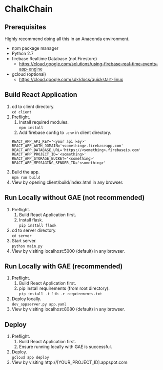 # ChalkChain

## Prerequisites

Highly recommend doing all this in an Anaconda environment.

* npm package manager
* Python 2.7
* firebase Realtime Database (not Firestore)
  * https://cloud.google.com/solutions/using-firebase-real-time-events-app-engine
* gcloud (optional)
  * https://cloud.google.com/sdk/docs/quickstart-linux

## Build React Application

1. cd to client directory.  
`cd client`
2. Preflight.
   1. Install required modules.  
`npm install`
   2. Add firebase config to `.env` in client directory.
   ```
   REACT_APP_API_KEY='<your api key>'
   REACT_APP_AUTH_DOMAIN='<something>.firebaseapp.com'
   REACT_APP_DATABASE_URL='https://<something>.firebaseio.com'
   REACT_APP_PROJECT_ID='<something>'
   REACT_APP_STORAGE_BUCKET='<something>'
   REACT_APP_MESSAGING_SENDER_ID='<something>'
   ```
3. Build the app.  
`npm run build`
4. View by opening client/build/index.html in any browser.

## Run Locally without GAE (not recommended)

1. Preflight.
   1. Build React Application first.
   2. Install flask.  
   `pip install flask`
2. cd to server directory.  
 `cd server`
3. Start server.  
 `python main.py`
4. View by visiting localhost:5000 (default) in any browser.

## Run Locally with GAE (recommended)

1. Preflight.
   1. Build React Application first.
   2. pip install requirements (from root directory).  
      `pip install -t lib -r requirements.txt`
2. Deploy locally.  
 `dev_appserver.py app.yaml`
3. View by visiting localhost:8080 (default) in any browser.

## Deploy

1. Preflight.
   1. Build React Application first.
   2. Ensure running locally with GAE is successful.
2. Deploy.  
 `gcloud app deploy`
3. View by visiting http://[YOUR_PROJECT_ID].appspot.com
